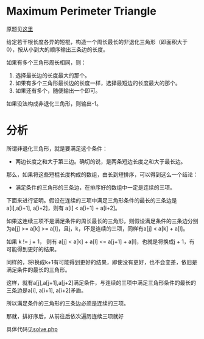 # Maximum Perimeter Triangle
原题见[这里](https://www.hackerrank.com/challenges/maximum-perimeter-triangle/problem)

给定若干根长度各异的短棍，构造一个周长最长的非退化三角形（即面积大于0），按从小到大的顺序输出三条边的长度。

如果有多个三角形周长相同，则：
1. 选择最长边的长度最大的那个。
2. 如果有多个三角形最长边的长度一样，选择最短边的长度最大的那个。
3. 如果还有多个，随便输出一个即可。

如果没法构成非退化三角形，则输出-1。

# 分析
所谓非退化三角形，就是要满足这个条件：
* 两边长度之和大于第三边。确切的说，是两条短边长度之和大于最长边。

那么，如果将这些短棍长度构成的数组，由长到短排序，可以得到这么一个结论：
* 满足条件的三角形的三条边，在排序好的数组中一定是连续的三项。

下面来进行证明。假设在连续的三项中满足三角形条件的最长的三条边是a[i],a[i+1], a[i+2]，则有 a[i] < a[i+1] + a[i+2]。

如果这连续三项不是满足条件的周长最长的三角形，则假设满足条件的三条边分别为a[j] >= a[k] >= a[l]，且j，k，l不是连续的三项，同样有a[j] < a[k] + a[l]。

如果 k != j + 1， 则有 a[j] < a[k] + a[l] <= a[j+1] + a[l]，也就是将换成j + 1，有可能得到更好的结果。

同样的，将l换成k+1有可能得到更好的结果，即使没有更好，也不会变差，依旧是满足条件的最长的三角形。

这样，就有a[j],a[j+1],a[j+2]满足条件，与连续的三项中满足三角形条件的最长的三条边是a[i], a[i+1], a[i+2]矛盾。

所以满足条件的三角形的三条边必须是连续的三项。

那就，排好序后，从前往后依次遍历连续三项就好

具体代码见[solve.php](./solve.php)